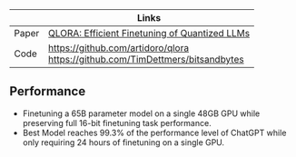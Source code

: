 |       | Links                                                        |
| ----- | ------------------------------------------------------------ |
| Paper | [QLORA: Efficient Finetuning of Quantized LLMs](https://arxiv.org/abs/2305.14314) |
| Code  | https://github.com/artidoro/qlora <br />https://github.com/TimDettmers/bitsandbytes |



## Performance

- Finetuning a 65B parameter model on a single 48GB GPU while preserving full 16-bit finetuning task performance.
- Best Model reaches 99.3% of the performance level of ChatGPT while only requiring 24 hours of finetuning on a single GPU.